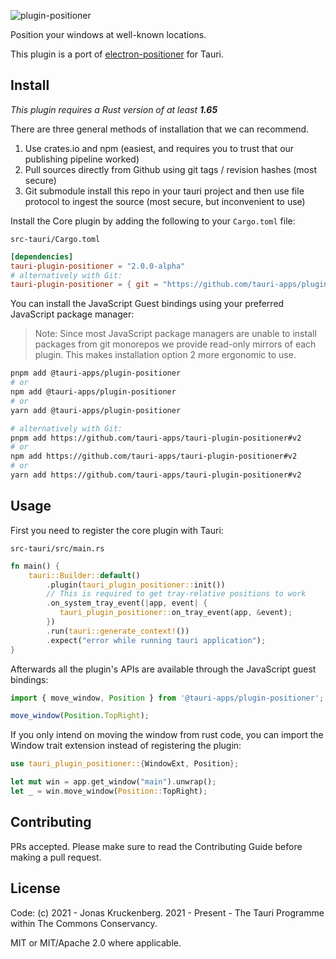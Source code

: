 ![plugin-positioner](https://github.com/tauri-apps/plugins-workspace/raw/v2/plugins/positioner/banner.png)

Position your windows at well-known locations.

This plugin is a port of [electron-positioner](https://github.com/jenslind/electron-positioner) for Tauri.

## Install

_This plugin requires a Rust version of at least **1.65**_

There are three general methods of installation that we can recommend.

1. Use crates.io and npm (easiest, and requires you to trust that our publishing pipeline worked)
2. Pull sources directly from Github using git tags / revision hashes (most secure)
3. Git submodule install this repo in your tauri project and then use file protocol to ingest the source (most secure, but inconvenient to use)

Install the Core plugin by adding the following to your `Cargo.toml` file:

`src-tauri/Cargo.toml`

```toml
[dependencies]
tauri-plugin-positioner = "2.0.0-alpha"
# alternatively with Git:
tauri-plugin-positioner = { git = "https://github.com/tauri-apps/plugins-workspace", branch = "v2" }
```

You can install the JavaScript Guest bindings using your preferred JavaScript package manager:

> Note: Since most JavaScript package managers are unable to install packages from git monorepos we provide read-only mirrors of each plugin. This makes installation option 2 more ergonomic to use.

```sh
pnpm add @tauri-apps/plugin-positioner
# or
npm add @tauri-apps/plugin-positioner
# or
yarn add @tauri-apps/plugin-positioner

# alternatively with Git:
pnpm add https://github.com/tauri-apps/tauri-plugin-positioner#v2
# or
npm add https://github.com/tauri-apps/tauri-plugin-positioner#v2
# or
yarn add https://github.com/tauri-apps/tauri-plugin-positioner#v2
```

## Usage

First you need to register the core plugin with Tauri:

`src-tauri/src/main.rs`

```rust
fn main() {
    tauri::Builder::default()
        .plugin(tauri_plugin_positioner::init())
        // This is required to get tray-relative positions to work
        .on_system_tray_event(|app, event| {
           tauri_plugin_positioner::on_tray_event(app, &event);
        })
        .run(tauri::generate_context!())
        .expect("error while running tauri application");
}
```

Afterwards all the plugin's APIs are available through the JavaScript guest bindings:

```javascript
import { move_window, Position } from '@tauri-apps/plugin-positioner';

move_window(Position.TopRight);
```

If you only intend on moving the window from rust code, you can import the Window trait extension instead of registering the plugin:

```rust
use tauri_plugin_positioner::{WindowExt, Position};

let mut win = app.get_window("main").unwrap();
let _ = win.move_window(Position::TopRight);
```

## Contributing

PRs accepted. Please make sure to read the Contributing Guide before making a pull request.

## License

Code: (c) 2021 - Jonas Kruckenberg. 2021 - Present - The Tauri Programme within The Commons Conservancy.

MIT or MIT/Apache 2.0 where applicable.

